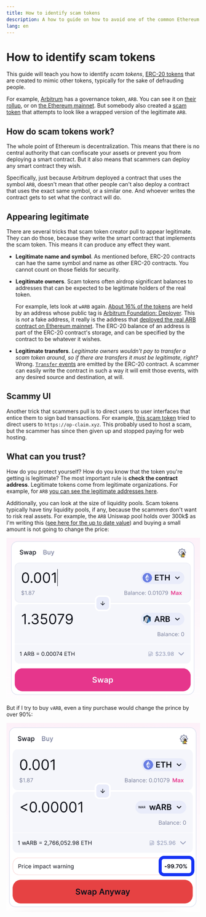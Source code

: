 ```yaml
---
title: How to identify scam tokens
description: A how to guide on how to avoid one of the common Ethereum scams
lang: en
---
```


# How to identify scam tokens

This guide will teach you how to identify *scam tokens*, [ERC-20 tokens](https://ethereum.org/en/developers/docs/standards/tokens/erc-20/) that are created to mimic other tokens, typically for the sake of defrauding people. 

For example, [Arbitrum](https://arbitrum.foundation/) has a governance token, `ARB`. You can see it on [their rollup](https://arbiscan.io/token/0x912ce59144191c1204e64559fe8253a0e49e6548), or on [the Ethereum mainnet](https://etherscan.io/address/0xb50721bcf8d664c30412cfbc6cf7a15145234ad1). But somebody also created a [scam token](https://etherscan.io/token/0xb047c8032b99841713b8e3872f06cf32beb27b82) that attempts to look like a wrapped version of the legitimate `ARB`.


## How do scam tokens work?

The whole point of Ethereum is decentralization. This means that there is no central authority that can confiscate your assets or prevent you from deploying a smart contract. But it also means that scammers can deploy any smart contract they wish.

Specifically, just because Arbitrum deployed a contract that uses the symbol `ARB`, doesn't mean that other people can't also deploy a contract that uses the exact same symbol, or a similar one. And whoever writes the contract gets to set what the contract will do.


## Appearing legitimate

There are several tricks that scam token creator pull to appear legitimate. They can do those, because they write the smart contract that implements the scam token. This means it can produce any effect they want.

- **Legitimate name and symbol**. As mentioned before, ERC-20 contracts can hae the same symbol and name as other ERC-20 contracts. You cannot count on those fields for security.

- **Legitimate owners**. Scam tokens often airdrop significant balances to addresses that can be expected to be legitimate holders of the real token.

  For example, lets look at `wARB` again. [About 16% of the tokens](https://etherscan.io/token/0xb047c8032b99841713b8e3872f06cf32beb27b82?a=0x1c8db745abe3c8162119b9ef2c13864cd1fdd72f) are held by an address whose public tag is [Arbitrum Foundation: Deployer](https://etherscan.io/address/0x1c8db745abe3c8162119b9ef2c13864cd1fdd72f). This is *not* a fake address, it really is the address that [deployed the real ARB contract on Ethereum mainnet](https://etherscan.io/tx/0x242b50ab4fe9896cb0439cfe6e2321d23feede7eeceb31aa2dbb46fc06ed2670). The ERC-20 balance of an address is part of the ERC-20 contract's storage, and can be specified by the contract to be whatever it wishes.

- **Legitimate transfers**. *Legitimate owners wouldn't pay to transfer a scam token around, so if there are transfers it must be legitimate, right?* Wrong. [`Transfer` events](https://eips.ethereum.org/EIPS/eip-20#transfer-1) are emitted by the ERC-20 contract. A scammer can easily write the contract in such a way it will emit those events, with any desired source and destination, at will. 

## Scammy UI

Another trick that scammers pull is to direct users to user interfaces that entice them to sign bad transactions. For example, [this scam token](https://optimistic.etherscan.io/token/0x15992f382d8c46d667b10dc8456dc36651af1452) tried to direct users to `https://op-claim.xyz`. This probably used to host a scam, but the scammer has since then given up and stopped paying for web hosting.


## What can you trust?

How do you protect yourself? How do you know that the token you're getting is legitimate? The most important rule is **check the contract address**. Legitimate tokens come from legitimate organizations. For example, for `ARB` [you can see the legitimate addresses here](https://docs.arbitrum.foundation/deployment-addresses#token). 

Additionally, you can look at the size of liquidity pools. Scam tokens typically have tiny liquidity pools, if any, because the scammers don't want to risk real assets. For example, the `ARB` Uniswap pool holds over 300k$ as I'm writing this ([see here for the up to date value](https://info.uniswap.org/#/tokens/0xb50721bcf8d664c30412cfbc6cf7a15145234ad1)) and buying a small amount is not going to change the price:

![Buying a legitimate token](./uniswap-real.png)

But if I try to buy `vARB`, even a tiny purchase would change the prince by over 90%:

![Buying a scam token](./uniswap-scam.png)

